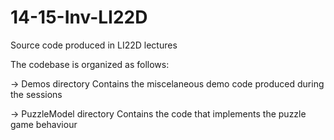 14-15-Inv-LI22D
===============

Source code produced in LI22D lectures

The codebase is organized as follows:

-> Demos directory
Contains the miscelaneous demo code produced during the sessions

-> PuzzleModel directory
Contains the code that implements the puzzle game behaviour
